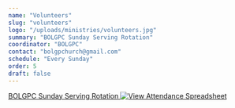 ```yaml
---
name: "Volunteers"
slug: "volunteers"
logo: "/uploads/ministries/volunteers.jpg"
summary: "BOLGPC Sunday Serving Rotation"
coordinator: "BOLGPC"
contact: "bolgpchurch@gmail.com"
schedule: "Every Sunday"
order: 5
draft: false
---
```


<a href="https://docs.google.com/spreadsheets/d/1hj495zED2VC1OyUPFN5GDjdedn87qvNFXRH1Yfu-e0g/edit?gid=901472559" target="_blank" rel="noopener noreferrer">
  BOLGPC Sunday Serving Rotation
  <img 
    src="/uploads/ministries/volunteer-need.jpg" 
    alt="View Attendance Spreadsheet" 
    class="cursor-pointer w-320 h-auto"
  />
</a>
